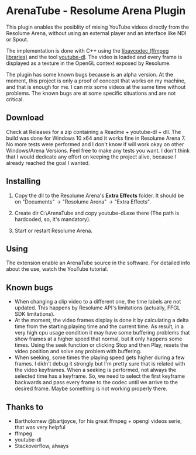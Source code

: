 # ArenaTube - Resolume Arena Plugin
This plugin enables the posiblity of mixing YouTube videos directly from the Resolume Arena, without using an external player and an interface like NDI or Spout.

The implementation is done with C++ using the [libavcodec (ffmpeg libraries)](https://www.ffmpeg.org/) and the tool [youtube-dl](https://youtube-dl.org/). The video is loaded and every frame is displayed as a texture in the OpenGL context exposed by Resolume.

The plugin has some known bugs because is an alpha version. At the moment, this project is only a proof of concept that works on my machine, and that is enough for me. I can mix some videos at the same time without problems. The known bugs are at some specific situations and are not critical.

## Download

Check at Releases for a zip containing a Readme + youtube-dl + dll.
The build was done for Windows 10 x64 and it works fine in Resolume Arena 7. No more tests were performed and I don't know if will work okay on other Windows/Arena Versions. Feel free to make any tests you want. I don't think that I would dedicate any effort on keeping the project alive, because I already reached the goal I wanted. 

## Installing

1. Copy the dll to the Resolume Arena's **Extra Effects** folder. It should be on "Documents" -> "Resolume Arena" -> "Extra Effects".

2. Create dir C:\ArenaTube and copy youtube-dl.exe there (The path is hardcoded, so, it's mandatory).

3. Start or restart Resolume Arena.

## Using

The extension enable an ArenaTube source in the software. For detailed info about the use, watch the YouTube tutorial.

## Known bugs

- When changing a clip video to a different one, the time labels are not updated. This happens by Resolume API's limitations (actually, FFGL SDK limitations).
- At the moment, the video frames display is done it by calculating a delta time from the starting playing time and the current time. As result, in a very high cpu usage condition it may have some buffering problems that show frames at a higher speed that normal, but it only happens some times. Using the seek function or clicking Stop and then Play, resets the video position and solve any problem with buffering.
- When seeking, some times the playing speed gets higher during a few frames. I didn't debug it strongly but I'm pretty sure that is related with the video keyframes. When a seeking is performed, not always the selected time has a keyframe. So, we need to select the first keyframe backwards and pass every frame to the codec until we arrive to the desired frame. Maybe something is not working properly there.

## Thanks to

- Bartholomew @bartjoyce, for his great ffmpeg + opengl videos serie, that was very helpful
- ffmpeg
- youtube-dl
- Stackoverflow, always